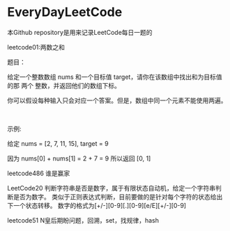 # EveryDayLeetCode
本Github repository是用来记录LeetCode每日一题的

leetcode01:两数之和

题目：

给定一个整数数组 nums 和一个目标值 target，请你在该数组中找出和为目标值的那 两个 整数，并返回他们的数组下标。

你可以假设每种输入只会对应一个答案。但是，数组中同一个元素不能使用两遍。

 

示例:

给定 nums = [2, 7, 11, 15], target = 9

因为 nums[0] + nums[1] = 2 + 7 = 9
所以返回 [0, 1]

leetcode486 谁是赢家

LeetCode20 判断字符串是否是数字，属于有限状态自动机，给定一个字符串判断是否为数字。
           类似于正则表达式判断，目前要做的是针对每个字符的状态给出下一个状态转移。
           数字的格式为[+/-][0-9][.][0-9][e/E][+/-][0-9]
           
leetcode51 N皇后期盼问题，回溯，set，找规律，hash
